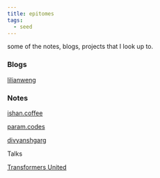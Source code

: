 ```yaml
---
title: epitomes
tags:
  - seed
---
```

some of the notes, blogs, projects that I look up to.
### Blogs

[lilianweng](https://lilianweng.github.io/)

### Notes

[ishan.coffee](https://www.ishan.coffee/)

[param.codes](https://notes.param.codes/)

[divyanshgarg](https://divyanshgarg.com/)

Talks

[Transformers United](https://www.youtube.com/watch?v=ylEk1TE1uBo)








